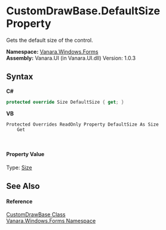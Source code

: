 # CustomDrawBase.DefaultSize Property 
 

Gets the default size of the control.

**Namespace:**&nbsp;<a href="c580cf52-4028-70db-28d0-f9b1abc03861">Vanara.Windows.Forms</a><br />**Assembly:**&nbsp;Vanara.UI (in Vanara.UI.dll) Version: 1.0.3

## Syntax

**C#**<br />
``` C#
protected override Size DefaultSize { get; }
```

**VB**<br />
``` VB
Protected Overrides ReadOnly Property DefaultSize As Size
	Get
```

<br />

#### Property Value
Type: <a href="http://msdn2.microsoft.com/en-us/library/bfwt6fe5" target="_blank">Size</a>

## See Also


#### Reference
<a href="3dfecf50-27b2-9ad4-b70a-b00a5fa79a69">CustomDrawBase Class</a><br /><a href="c580cf52-4028-70db-28d0-f9b1abc03861">Vanara.Windows.Forms Namespace</a><br />